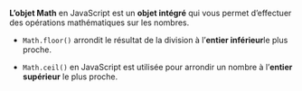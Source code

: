**L’objet Math** en JavaScript est un **objet intégré** qui vous permet d’effectuer des opérations mathématiques sur les nombres. 

- `Math.floor()` arrondit le résultat de la division à l’**entier inférieur**le plus proche. 

- `Math.ceil()` en JavaScript est utilisée pour arrondir un nombre à l’**entier supérieur** le plus proche.